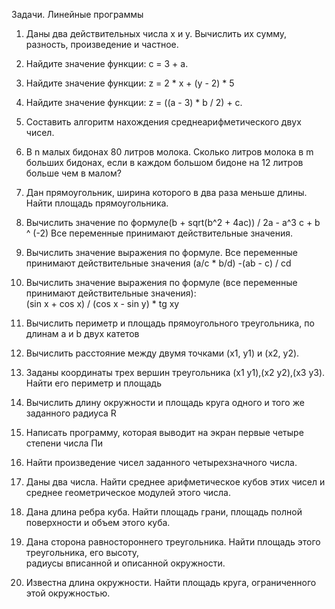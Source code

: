 Задачи.		 Линейные программы
<ol>
 <li><p>Даны два действительных числа х и у. Вычислить их сумму, разность, произведение и частное.</p></li>

<li> <p>Найдите значение функции: c = 3 + a. </p></li>


<li><p> Найдите значение функции: z = 2 * x + (y - 2) * 5 </p></li>


 <li><p>Найдите значение функции: z = ((a - 3) * b / 2) + c.</p></li>


<li> <p>Составить алгоритм нахождения среднеарифметического двух чисел. </p></li>


 <li> <p>В n малых бидонах 80 литров молока. Сколько литров молока в m больших бидонах, если в каждом большом бидоне на 12 литров больше чем в малом?</p></li>


<li> <p>Дан прямоугольник, ширина которого в два раза меньше длины. Найти площадь прямоугольника.</p></li>


 <li><p>Вычислить значение по формуле(b + sqrt(b^2 + 4ac)) / 2a - a^3 c + b ^ (-2) Все переменные принимают действительные значения.</p></li>


 <li><p>Вычислить значение выражения по формуле. Все переменные принимают действительные значения (a/c * b/d) -(ab - c) / cd</p></li>


 <li><p>Вычислить значение выражения по формуле (все переменные принимают действительные значения): 
       </br>(sin x + cos x) / (cos x - sin y) * tg xy</p></li>


 <li><p>Вычислить периметр и площадь прямоугольного треугольника, по длинам a и b двух катетов</p></li>


<li><p> Вычислить расстояние между двумя точками (х1, у1) и (x2, y2).</p></li>


 <li><p>Заданы координаты трех вершин треугольника (x1 y1),(x2 y2),(x3 y3). Найти его периметр и площадь</p></li>
 
 <li><p>Вычислить длину окружности и площадь круга одного и того же заданного радиуса R </p></li>
 
 <li><p>Написать программу, которая выводит на экран первые четыре степени числа Пи</p></li>
 
 <li><p>Найти произведение чисел заданного четырехзначного числа. </p></li>
 
 <li><p> Даны два числа. Найти среднее арифметическое кубов этих чисел и среднее геометрическое модулей этого числа.</li></p>
 
 <li><p> Дана длина ребра куба. Найти площадь грани, площадь полной поверхности и объем этого куба.</li></p>
 
 <li><p>Дана сторона равностороннего треугольника. Найти площадь этого треугольника, его высоту,</br> радиусы вписанной и описанной окружности.</li></p>
 
 <li><p> Известна длина окружности. Найти площадь круга, ограниченного этой окружностью.</li></p>
 
 